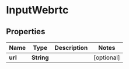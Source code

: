 # InputWebrtc

## Properties
Name | Type | Description | Notes
------------ | ------------- | ------------- | -------------
**url** | **String** |  |  [optional]
